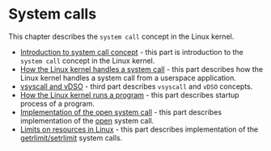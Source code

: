 # System calls

This chapter describes the `system call` concept in the Linux kernel.

* [Introduction to system call concept](linux-syscall-1.md) - this part is introduction to the `system call` concept in the Linux kernel.
* [How the Linux kernel handles a system call](linux-syscall-2.md) - this part describes how the Linux kernel handles a system call from a userspace application.
* [vsyscall and vDSO](linux-syscall-3.md) - third part describes `vsyscall` and `vDSO` concepts.
* [How the Linux kernel runs a program](linux-syscall-4.md) - this part describes startup process of a program.
* [Implementation of the open system call](linux-syscall-5.md) - this part describes implementation of the [open](http://man7.org/linux/man-pages/man2/open.2.html) system call.
* [Limits on resources in Linux](linux-syscall-6.md) - this part describes implementation of the [getrlimit/setrlimit](https://linux.die.net/man/2/getrlimit) system calls.
